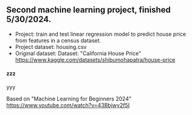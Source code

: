 ## Second machine learning project, finished 5/30/2024.
- Project: train and test linear regression model to predict house price from features in a census dataset.
- Project dataset: housing.csv
- Original dataset: Dataset: "California House Price" https://www.kaggle.com/datasets/shibumohapatra/house-price
#### zzz
yyy













Based on "Machine Learning for Beginners 2024" https://www.youtube.com/watch?v=43Bbjwy2f5I



